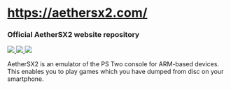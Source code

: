# https://aethersx2.com/
### Official AetherSX2 website repository
<p>
    <a href="https://github.com/bunnicash/www-aethersx2/blob/main/LICENSE">
        <img src="https://img.shields.io/github/license/bunnicash/www-aethersx2?style=flat-square">
    </a>
    <a href="https://github.com/bunnicash/www-aethersx2">
        <img src="https://img.shields.io/tokei/lines/github/bunnicash/www-aethersx2?style=flat-square">
    </a>
    <a href="https://github.com/bunnicash/www-aethersx2">
        <img src="https://img.shields.io/github/last-commit/bunnicash/www-aethersx2?style=flat-square">
    </a>
</p>
<p>AetherSX2 is an emulator of the PS Two console for ARM-based devices. This enables you to play games which you have dumped from disc on your smartphone.</p>
<br>
